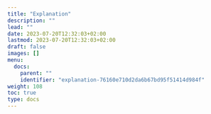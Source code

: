 ```yaml
---
title: "Explanation"
description: ""
lead: ""
date: 2023-07-20T12:32:03+02:00
lastmod: 2023-07-20T12:32:03+02:00
draft: false
images: []
menu:
  docs:
    parent: ""
    identifier: "explanation-76160e710d2da6b67bd95f51414d984f"
weight: 108
toc: true
type: docs
---
```

